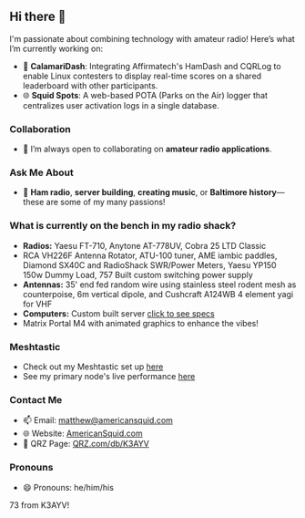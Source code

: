 ## Hi there 👋

I'm passionate about combining technology with amateur radio! Here’s what I’m currently working on:

- 🔭 **CalamariDash**: Integrating Affirmatech's HamDash and CQRLog to enable Linux contesters to display real-time scores on a shared leaderboard with other participants.
- 🌐 **Squid Spots**: A web-based POTA (Parks on the Air) logger that centralizes user activation logs in a single database.

### Collaboration
- 👯 I’m always open to collaborating on **amateur radio applications**.

### Ask Me About
- 💬 **Ham radio**, **server building**, **creating music**, or **Baltimore history**—these are some of my many passions!

### What is currently on the bench in my radio shack?
- **Radios:** Yaesu FT-710, Anytone AT-778UV, Cobra 25 LTD Classic
- RCA VH226F Antenna Rotator, ATU-100 tuner, AME iambic paddles, Diamond SX40C and RadioShack SWR/Power Meters, Yaesu YP150 150w Dummy Load, 757 Built custom switching power supply
- **Antennas:** 35' end fed random wire using stainless steel rodent mesh as counterpoise, 6m vertical dipole, and Cushcraft A124WB 4 element yagi for VHF
- **Computers:** Custom built server [click to see specs](https://americansquid.com/about/techspecs.html)
- Matrix Portal M4 with animated graphics to enhance the vibes!

### Meshtastic
- Check out my Meshtastic set up [here](https://americansquid.com/radio/mesh/mesh.html)
- See my primary node's live performance [here](https://mesh.americansquid.com/)

### Contact Me
- 📫 Email: [matthew@americansquid.com](mailto:matthew@americansquid.com)
- 🌐 Website: [AmericanSquid.com](https://americansquid.com)
- 🔗 QRZ Page: [QRZ.com/db/K3AYV](https://www.qrz.com/db/K3AYV)

### Pronouns
- 😄 Pronouns: he/him/his

73 from K3AYV!
